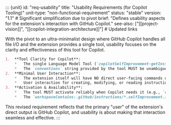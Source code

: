 ::: {unit}
id: "req-usability"
title: "Usability Requirements (for Copilot Tooling)"
unit-type: "non-functional-requirement"
status: "stable"
version: "1.1" # Significant simplification due to pivot
brief: "Defines usability aspects for the extension's interaction with GitHub Copilot."
see-also: ["[[project-vision]]", "[[copilot-integration-architecture]]"] # Updated links

With the pivot to an ultra-minimalist design where GitHub Copilot handles all file I/O and the extension provides a single tool, usability focuses on the clarity and effectiveness of this tool for Copilot.

```markdown
1.  **Tool Clarity for Copilot**: 
    *   The single Language Model Tool (`copilotSelfImprovement-getInstructionsAndConventions`) MUST have a clear and comprehensive `description` in `package.json` that accurately conveys its dual purpose: listing instruction file metadata and providing conventions for their creation/management by Copilot.
    *   The `conventions` string provided by the tool MUST be unambiguous and clearly detail the expected frontmatter fields (`applyTo`, `purpose`) to be written by Copilot, and the metadata fields (`filePath`, `lastModified`, `title`, `name`, `uri`) that the tool will provide.
2.  **Minimal User Interaction**: 
    *   The extension itself will have NO direct user-facing commands or UI elements (e.g., Command Palette entries for creation/validation are removed).
    *   User interaction for creating, modifying, or reading instruction files will be mediated entirely through GitHub Copilot, based on the information provided by the extension's tool.
3.  **Activation & Availability**: 
    *   The tool MUST activate reliably when Copilot needs it (e.g., `onChatParticipant:githubdev.copilot-chat`, `onLanguageModelTool:copilotSelfImprovement-getInstructionsAndConventions`).
    *   The `workspaceContains:.github/instructions/*.selfImprovement.instructions.md` activation event ensures the tool is available if instruction files already exist, promoting discoverability by Copilot.
```

This revised requirement reflects that the primary "user" of the extension's direct output is GitHub Copilot, and usability is about making that interaction seamless and effective.
:::